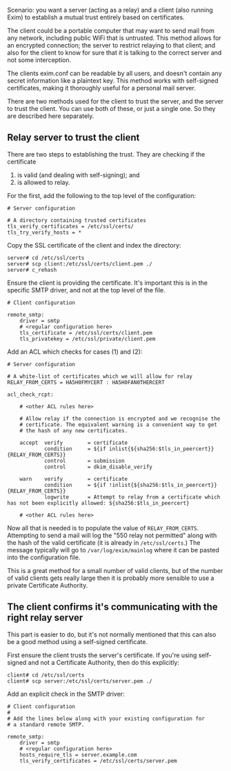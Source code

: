 Scenario: you want a server (acting as a relay) and a client (also running Exim) to establish a mutual trust entirely based on certificates.

The client could be a portable computer that may want to send mail from any network, including public WiFi that is untrusted. This method allows for an encrypted connection; the server to restrict relaying to that client; and also for the client to know for sure that it is talking to the correct server and not some interception.

The clients exim.conf can be readable by all users, and doesn't contain any secret information like a plaintext key. This method works with self-signed certificates, making it thoroughly useful for a personal mail server.

There are two methods used for the client to trust the server, and the server to trust the client. You can use both of these, or just a single one. So they are described here separately.

## Relay server to trust the client

There are two steps to establishing the trust. They are checking if the certificate

1. is valid (and dealing with self-signing); and
2. is allowed to relay.

For the first, add the following to the top level of the configuration:

    # Server configuration
    
    # A directory containing trusted certificates
    tls_verify_certificates = /etc/ssl/certs/
    tls_try_verify_hosts = *

Copy the SSL certificate of the client and index the directory:

    server# cd /etc/ssl/certs
    server# scp client:/etc/ssl/certs/client.pem ./
    server# c_rehash

Ensure the client is providing the certificate. It's important this is in the specific SMTP driver, and not at the top level of the file.

    # Client configuration
    
    remote_smtp:
        driver = smtp
        # <regular configuration here>
        tls_certificate = /etc/ssl/certs/client.pem
        tls_privatekey = /etc/ssl/private/client.pem

Add an ACL which checks for cases (1) and (2):

    # Server configuration

    # A white-list of certificates which we will allow for relay
    RELAY_FROM_CERTS = HA5H0FMYCERT : HA5H0FAN0THERCERT
    
    acl_check_rcpt:

        # <other ACL rules here>

        # Allow relay if the connection is encrypted and we recognise the
        # certificate. The equivalent warning is a convenient way to get
        # the hash of any new certificates.

        accept  verify        = certificate
                condition     = ${if inlist{${sha256:$tls_in_peercert}}{RELAY_FROM_CERTS}}
                control       = submission
                control       = dkim_disable_verify

        warn    verify        = certificate
                condition     = ${if !inlist{${sha256:$tls_in_peercert}}{RELAY_FROM_CERTS}}
                logwrite      = Attempt to relay from a certificate which has not been explicitly allowed: ${sha256:$tls_in_peercert}

        # <other ACL rules here>

Now all that is needed is to populate the value of `RELAY_FROM_CERTS`. Attempting to send a mail will log the "550 relay not permitted" along with the hash of the valid certificate (it is already in `/etc/ssl/certs`.) The message typically will go to `/var/log/exim/mainlog` where it can be pasted into the configuration file.

This is a great method for a small number of valid clients, but of the number of valid clients gets really large then it is probably more sensible to use a private Certificate Authority.

## The client confirms it's communicating with the right relay server

This part is easier to do, but it's not normally mentioned that this can also be a good method using a self-signed certificate.

First ensure the client trusts the server's certificate. If you're using self-signed and not a Certificate Authority, then do this explicitly:

    client# cd /etc/ssl/certs
    client# scp server:/etc/ssl/certs/server.pem ./

Add an explicit check in the SMTP driver:

    # Client configuration
    #
    # Add the lines below along with your existing configuration for
    # a standard remote SMTP.

    remote_smtp:
        driver = smtp
        # <regular configuration here>
        hosts_require_tls = server.example.com
        tls_verify_certificates = /etc/ssl/certs/server.pem
